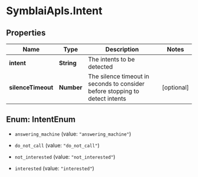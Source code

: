 # SymblaiApIs.Intent

## Properties
Name | Type | Description | Notes
------------ | ------------- | ------------- | -------------
**intent** | **String** | The intents to be detected | 
**silenceTimeout** | **Number** | The silence timeout in seconds to consider before stopping to detect intents | [optional] 


<a name="IntentEnum"></a>
## Enum: IntentEnum


* `answering_machine` (value: `"answering_machine"`)

* `do_not_call` (value: `"do_not_call"`)

* `not_interested` (value: `"not_interested"`)

* `interested` (value: `"interested"`)




